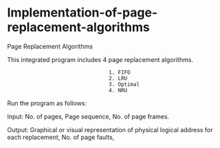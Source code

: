 # Implementation-of-page-replacement-algorithms
Page Replacement Algorithms

This integrated program includes 4 page replacement algorithms.

                                     1. FIFO
                                     2. LRU
                                     3. Optimal
                                     4. NRU
                                    
Run the program as follows:

Input:
No. of pages,
Page sequence,
No. of page frames.

Output:
Graphical or visual representation of physical logical address for each replacement,
No. of page faults,
                                     

